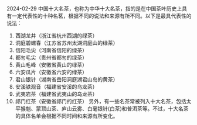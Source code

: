 2024-02-29
中国十大名茶，也称为中华十大名茶，指的是在中国茶叶历史上具有一定代表性的十种名茗，根据不同的说法和来源有所不同。以下是最具代表性的说法：
1. 西湖龙井（浙江省杭州西湖的绿茶）
2. 洞庭碧螺春（江苏省苏州太湖洞庭山的绿茶）
3. 信阳毛尖（河南省信阳的绿茶）
4. 都匀毛尖（贵州省都匀的绿茶）
5. 黄山毛峰（安徽省黄山的绿茶）
6. 六安瓜片（安徽省六安的绿茶）
7. 君山银针（湖南省岳阳洞庭湖君山岛的黄茶）
8. 安溪铁观音（福建省安溪的乌龙茶）
9. 武夷岩茶（福建省武夷山的乌龙茶）
10. 祁门红茶（安徽省祁门的红茶）
另外，有一些名茶常被列入十大名茶，包括太平猴魁、蒙顶山茶、庐山云雾、白毫银针(白茶)和普洱茶等。不过，十大名茶的具体名单会根据不同时间和来源有所变化。
